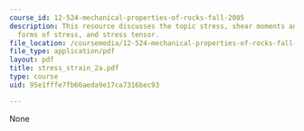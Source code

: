 ```yaml
---
course_id: 12-524-mechanical-properties-of-rocks-fall-2005
description: This resource discusses the topic stress, shear moments and symmetry,
  forms of stress, and stress tensor.
file_location: /coursemedia/12-524-mechanical-properties-of-rocks-fall-2005/95e1fffe7fb66aeda9e17ca7316bec93_stress_strain_2a.pdf
file_type: application/pdf
layout: pdf
title: stress_strain_2a.pdf
type: course
uid: 95e1fffe7fb66aeda9e17ca7316bec93

---
```

None